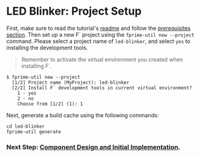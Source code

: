 # LED Blinker: Project Setup

First, make sure to read the tutorial's [readme](../README.md) and follow the [prerequisites section](../README.md#prerequisites). Then set up a new F´ project using the `fprime-util new --project` command. Please select a project name of `led-blinker`, and select `yes` to installing the development tools.

> Remember to activate the virtual environment you created when installing F´.

```
$ fprime-util new --project
  [1/2] Project name (MyProject): led-blinker
  [2/2] Install F´ development tools in current virtual environment?
    1 - yes
    2 - no
    Choose from [1/2] (1): 1
```

Next, generate a build cache using the following commands:

```
cd led-blinker
fprime-util generate
```

### Next Step: [Component Design and Initial Implementation](./component-implementation-1.md).
